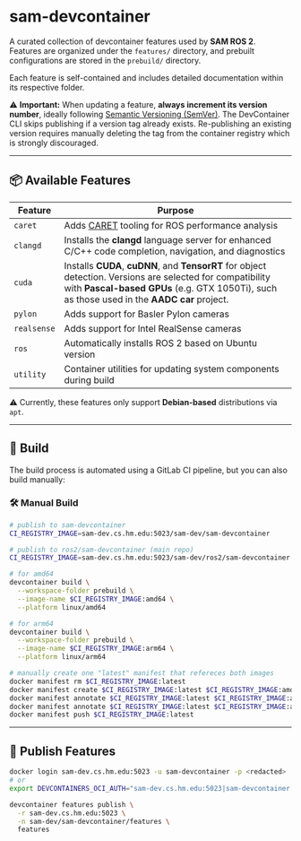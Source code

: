# sam-devcontainer

A curated collection of devcontainer features used by **SAM ROS 2**.  
Features are organized under the `features/` directory, and prebuilt configurations are stored in the `prebuild/` directory.

Each feature is self-contained and includes detailed documentation within its respective folder.

⚠️ **Important:**
When updating a feature, **always increment its version number**, ideally following [Semantic Versioning (SemVer)](https://semver.org/). The DevContainer CLI skips publishing if a version tag already exists.
Re-publishing an existing version requires manually deleting the tag from the container registry which is strongly discouraged.

---

## 📦 Available Features

| Feature     | Purpose                                  |
|-------------|-------------------------------------------|
| `caret`     | Adds [CARET](https://tier4.github.io/caret_doc/main/) tooling for ROS performance analysis |
| `clangd`    | Installs the **clangd** language server for enhanced C/C++ code completion, navigation, and diagnostics |
| `cuda`      | Installs **CUDA**, **cuDNN**, and **TensorRT** for object detection. Versions are selected for compatibility with **Pascal-based GPUs** (e.g. GTX 1050Ti),  such as those used in the **AADC car** project. |
| `pylon`     | Adds support for Basler Pylon cameras     |
| `realsense` | Adds support for Intel RealSense cameras  |
| `ros`       | Automatically installs ROS 2 based on Ubuntu version |
| `utility`   | Container utilities for updating system components during build |

⚠️ Currently, these features only support **Debian-based** distributions via `apt`.

---

## 🔧 Build

The build process is automated using a GitLab CI pipeline, but you can also build manually:

### 🛠️ Manual Build

```bash
# publish to sam-devcontainer
CI_REGISTRY_IMAGE=sam-dev.cs.hm.edu:5023/sam-dev/sam-devcontainer

# publish to ros2/sam-devcontainer (main repo)
CI_REGISTRY_IMAGE=sam-dev.cs.hm.edu:5023/sam-dev/ros2/sam-devcontainer

# for amd64
devcontainer build \
  --workspace-folder prebuild \
  --image-name $CI_REGISTRY_IMAGE:amd64 \
  --platform linux/amd64

# for arm64
devcontainer build \
  --workspace-folder prebuild \
  --image-name $CI_REGISTRY_IMAGE:arm64 \
  --platform linux/arm64

# manually create one "latest" manifest that refereces both images
docker manifest rm $CI_REGISTRY_IMAGE:latest
docker manifest create $CI_REGISTRY_IMAGE:latest $CI_REGISTRY_IMAGE:amd64 $CI_REGISTRY_IMAGE:arm64
docker manifest annotate $CI_REGISTRY_IMAGE:latest $CI_REGISTRY_IMAGE:amd64 --os linux --arch amd64
docker manifest annotate $CI_REGISTRY_IMAGE:latest $CI_REGISTRY_IMAGE:arm64 --os linux --arch arm64
docker manifest push $CI_REGISTRY_IMAGE:latest
````

---

## 🚀 Publish Features

```bash
docker login sam-dev.cs.hm.edu:5023 -u sam-devcontainer -p <redacted>
# or
export DEVCONTAINERS_OCI_AUTH="sam-dev.cs.hm.edu:5023|sam-devcontainer|<redacted>"

devcontainer features publish \
  -r sam-dev.cs.hm.edu:5023 \
  -n sam-dev/sam-devcontainer/features \
  features
```